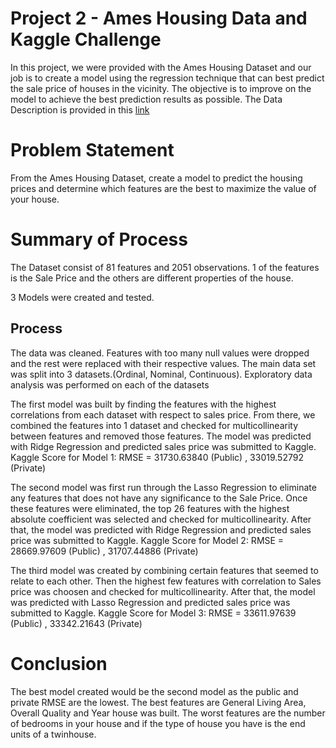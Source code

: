 # Project 2 - Ames Housing Data and Kaggle Challenge
In this project, we were provided with the Ames Housing Dataset and our job is to create a model using the regression technique that can best predict the sale price of houses in the vicinity.
The objective is to improve on the model to achieve the best prediction results as possible.
The Data Description is provided in this [link](http://jse.amstat.org/v19n3/decock/DataDocumentation.txt)

# Problem Statement
From the Ames Housing Dataset, create a model to predict the housing prices and determine which features are the best to maximize the value of your house.

# Summary of Process
The Dataset consist of 81 features and 2051 observations. 1 of the features is the Sale Price and the others are different properties of the house.

3 Models were created and tested.

## Process

The data was cleaned. Features with too many null values were dropped and the rest were replaced with their respective values.
The main data set was split into 3 datasets.(Ordinal, Nominal, Continuous). Exploratory data analysis was performed on each of the datasets

The first model was built by finding the features with the highest correlations from each dataset with respect to sales price.
From there, we combined the features into 1 dataset and checked for multicollinearity between features and removed those features. The model was predicted with Ridge Regression and predicted sales price was submitted to Kaggle.
Kaggle Score for Model 1: RMSE = 31730.63840 (Public) , 33019.52792 (Private)

The second model was first run through the Lasso Regression to eliminate any features that does not have any significance to the Sale Price. Once these features were eliminated, the top 26 features with the highest absolute coefficient was selected and checked for multicollinearity.
After that, the model was predicted with Ridge Regression and predicted sales price was submitted to Kaggle.
Kaggle Score for Model 2: RMSE = 28669.97609 (Public) , 31707.44886 (Private)

The third model was created by combining certain features that seemed to relate to each other. Then the highest few features with correlation to Sales price was choosen and checked for multicollinearity.
After that, the model was predicted with Lasso Regression and predicted sales price was submitted to Kaggle.
Kaggle Score for Model 3: RMSE = 33611.97639 (Public) , 33342.21643 (Private)

# Conclusion
The best model created would be the second model as the public and private RMSE are the lowest.
The best features are General Living Area, Overall Quality and Year house was built.
The worst features are the number of bedrooms in your house and if the type of house you have is the end units of a twinhouse.
